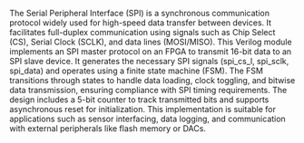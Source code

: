 The Serial Peripheral Interface (SPI) is a synchronous communication protocol widely used for high-speed
data transfer between devices. It facilitates full-duplex communication using signals such as Chip Select (CS),
Serial Clock (SCLK), and data lines (MOSI/MISO).
This Verilog module implements an SPI master protocol on an FPGA to transmit 16-bit data to an SPI slave
device. It generates the necessary SPI signals (spi_cs_l, spi_sclk, spi_data) and operates using a finite state
machine (FSM). The FSM transitions through states to handle data loading, clock toggling, and bitwise data
transmission, ensuring compliance with SPI timing requirements.
The design includes a 5-bit counter to track transmitted bits and supports asynchronous reset for initialization.
This implementation is suitable for applications such as sensor interfacing, data logging, and communication
with external peripherals like flash memory or DACs.

